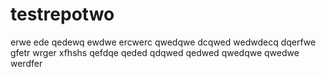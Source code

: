 # testrepotwo
erwe
ede
qedewq
ewdwe
ercwerc
qwedqwe
dcqwed
wedwdecq
dqerfwe
gfetr
wrger
xfhshs
qefdqe
qeded
qdqwed
qedwed
qwedqwe
qwedwe
werdfer
